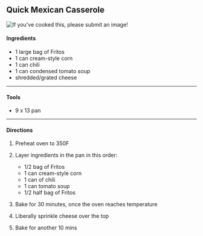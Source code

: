 
## Quick Mexican Casserole

![If you've cooked this, please submit an image!]()

#### Ingredients

* 1 large bag of Fritos
* 1 can cream-style corn
* 1 can chili
* 1 can condensed tomato soup
* shredded/grated cheese

---

#### Tools

* 9 x 13 pan

---

#### Directions

1. Preheat oven to 350F

2. Layer ingredients in the pan in this order:
    * 1/2 bag of Fritos
    * 1 can cream-style corn
    * 1 can of chili
    * 1 can tomato soup
    * 1/2 half bag of Fritos

2. Bake for 30 minutes, once the oven reaches temperature

3. Liberally sprinkle cheese over the top

4. Bake for another 10 mins


<!-- octoshrimpy  -->
